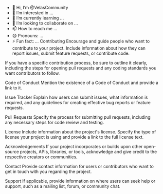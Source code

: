 - 👋 Hi, I’m @VelasCommunity
- 👀 I’m interested in ...
- 🌱 I’m currently learning ...
- 💞️ I’m looking to collaborate on ...
- 📫 How to reach me ...
- 😄 Pronouns: ...
- ⚡ Fun fact: ...
Contributing
Encourage and guide people who want to contribute to your project. Include information about how they can report issues, submit feature requests, or contribute code.

If you have a specific contribution process, be sure to outline it clearly, including the steps for opening pull requests and any coding standards you want contributors to follow.

Code of Conduct
Mention the existence of a Code of Conduct and provide a link to it.

Issue Tracker
Explain how users can submit issues, what information is required, and any guidelines for creating effective bug reports or feature requests.

Pull Requests
Specify the process for submitting pull requests, including any necessary steps for code review and testing.

License
Include information about the project's license. Specify the type of license your project is using and provide a link to the full license text.

Acknowledgements
If your project incorporates or builds upon other open-source projects, APIs, libraries, or tools, acknowledge and give credit to the respective creators or communities.

Contact
Provide contact information for users or contributors who want to get in touch with you regarding the project.

Support
If applicable, provide information on where users can seek help or support, such as a mailing list, forum, or community chat.

<!---
VelasCommunity/VelasCommunity is a ✨ special ✨ repository because its `README.md` (this file) appears on your GitHub profile.
You can click the Preview link to take a look at your changes.
--->
